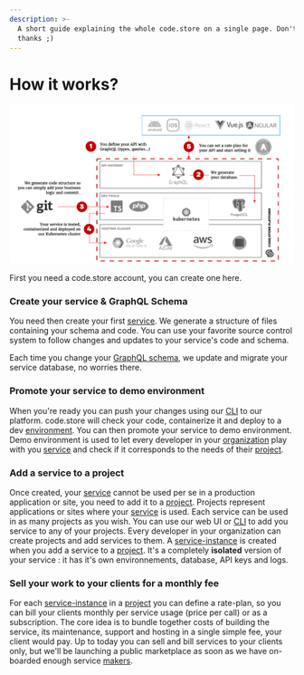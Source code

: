 ```yaml
---
description: >-
  A short guide explaining the whole code.store on a single page. Don't say
  thanks ;)
---
```


# How it works?

![Not ideal, but clear way to understand code.store](.gitbook/assets/image%20%283%29.png)

First you need a code.store account, you can create one here.

### Create your service & GraphQL Schema

You need then create your first [service](getting-started/core-concepts.md#service). We generate a structure of files containing your schema and code. You can use your favorite source control system to follow changes and updates to your service's code and schema.

Each time you change your [GraphQL schema](getting-started/graphql-schemas.md#what-is-graphql), we update and migrate your service database, no worries there.

### Promote your service to demo environment

When you're ready you can push your changes using our [CLI](cli/commands.md) to our platform. code.store will check your code, containerize it and deploy to a dev [environment](getting-started/core-concepts.md#environment).  You can then promote your service to demo environment. Demo environment is used to let every developer in your [organization](getting-started/core-concepts.md#organization) play with you [service](getting-started/core-concepts.md#service) and check if it corresponds to the needs of their [project](getting-started/core-concepts.md#project).

### Add a service to a project

Once created, your [service](getting-started/core-concepts.md#service) cannot be used per se in a production application or site, you need to add it to a [project](getting-started/core-concepts.md#project). Projects represent applications or sites where your [service](getting-started/core-concepts.md#service) is used. Each service can be used in as many projects as you wish. You can use our web UI or [CLI](cli/commands.md) to add you service to any of your projects. Every developer in your organization can create projects and add services to them. A [service-instance](getting-started/core-concepts.md#service-instance) is created when you add a service to a [project](getting-started/core-concepts.md#project). It's a completely **isolated** version of your service : it has it's own environnements, database, API keys and logs.

### Sell your work to your clients for a monthly fee

For each [service-instance](getting-started/core-concepts.md#service-instance) in a [project](getting-started/core-concepts.md#project) you can define a rate-plan, so you can bill your clients monthly per service usage \(price per call\) or as a subscription. The core idea is to bundle together costs of building the service, its maintenance, support and hosting in a single simple fee, your client would pay. Up to today you can sell and bill services to your clients only, but we'll be launching a public marketplace as soon as we have on-boarded enough service [makers](getting-started/core-concepts.md#maker).

 







